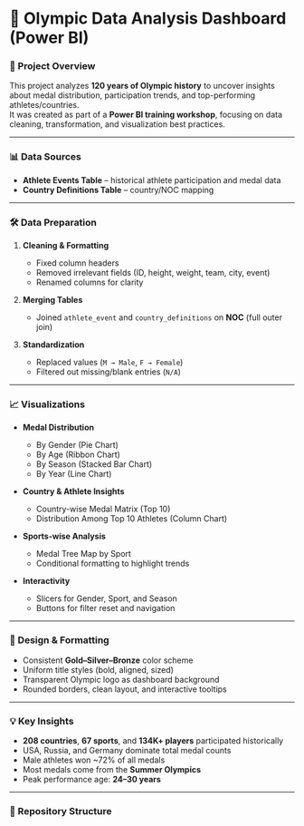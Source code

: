 # 🏅 Olympic Data Analysis Dashboard (Power BI)

### 📌 Project Overview
This project analyzes **120 years of Olympic history** to uncover insights about medal distribution, participation trends, and top-performing athletes/countries.  
It was created as part of a **Power BI training workshop**, focusing on data cleaning, transformation, and visualization best practices.

---

### 📊 Data Sources
- **Athlete Events Table** – historical athlete participation and medal data  
- **Country Definitions Table** – country/NOC mapping  

---

### 🛠 Data Preparation
1. **Cleaning & Formatting**
   - Fixed column headers
   - Removed irrelevant fields (ID, height, weight, team, city, event)
   - Renamed columns for clarity  

2. **Merging Tables**
   - Joined `athlete_event` and `country_definitions` on **NOC** (full outer join)  

3. **Standardization**
   - Replaced values (`M → Male`, `F → Female`)  
   - Filtered out missing/blank entries (`N/A`)  

---

### 📈 Visualizations
- **Medal Distribution**
  - By Gender (Pie Chart)  
  - By Age (Ribbon Chart)  
  - By Season (Stacked Bar Chart)  
  - By Year (Line Chart)  

- **Country & Athlete Insights**
  - Country-wise Medal Matrix (Top 10)  
  - Distribution Among Top 10 Athletes (Column Chart)  

- **Sports-wise Analysis**
  - Medal Tree Map by Sport  
  - Conditional formatting to highlight trends  

- **Interactivity**
  - Slicers for Gender, Sport, and Season  
  - Buttons for filter reset and navigation  

---

### 🎨 Design & Formatting
- Consistent **Gold–Silver–Bronze** color scheme  
- Uniform title styles (bold, aligned, sized)  
- Transparent Olympic logo as dashboard background  
- Rounded borders, clean layout, and interactive tooltips  

---

### 💡 Key Insights
- **208 countries**, **67 sports**, and **134K+ players** participated historically  
- USA, Russia, and Germany dominate total medal counts  
- Male athletes won ~72% of all medals  
- Most medals come from the **Summer Olympics**  
- Peak performance age: **24–30 years**  

---

### 📂 Repository Structure
